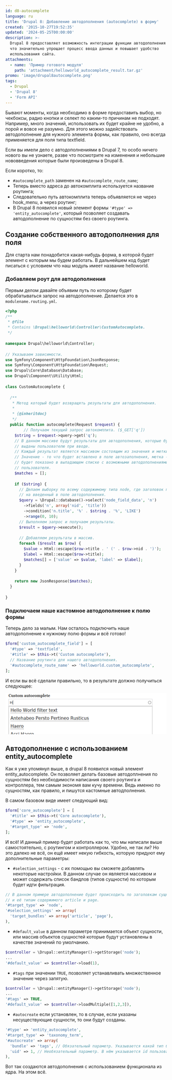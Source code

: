 ```yaml
---
id: d8-autocomplete
language: ru
title: 'Drupal 8: Добавление автодополнения (autocomplete) в форму'
created: '2015-10-27T19:52:35'
updated: '2024-05-25T00:00:00'
description: >-
  Drupal 8 предоставляет возможность интеграции функции автодополнения в формы,
  что значительно упрощает процесс ввода данных и повышает удобство
  использования сайта.
attachments:
  - name: 'Пример готового модуля'
    path: 'attachment/helloworld_autocomplete_result.tar.gz'
promo: 'image/drupal8autocomplete.png'
tags:
  - Drupal
  - 'Drupal 8'
  - 'Form API'
---
```


Бывают моменты, когда необходимо в форме предоставить выбор, но чекбоксы, радио
кнопки и селект по каким-то причинам не подходят. Например, много значений,
использовать их будет крайне не удобно, а порой и вовсе не разумно. Для этого
можно задействовать автодополнение для нужного элемента формы, как правило, оно
всегда применяется для поля типа textfield.

Если вы имели дело с автодополнениями в Drupal 7, то особо ничего нового вы не
узнаете, разве что посмотрите на изменения и небольшие нововведения которые были
произведены в Drupal 8.

Если коротко, то:

- `#autocomplete_path` заменен на `#autocomplete_route_name`;
- Теперь вместо адреса до автокомплита используется название роутинга;
- Следовательно путь автокомплита теперь объявляется не через hook_menu, а через
  роутинг;
- В Drupal 8 появился новый элемент формы `'#type' => 'entity_autocomplete'`,
  который позволяет создавать автодополнение по сущностям без своего роутинга.

## Создание собственного автодополнения для поля

Для старта нам понадобится какая-нибудь форма, в которой будет элемент с которым
мы будем работать. В дальнейшем код будет писаться с условием что наш модуль
имеет название helloworld.

### Добавляем роут для автодополнения

Первым делом давайте объявим путь по которому будет обрабатываться запрос на
автодополнение. Делается это в `modulename.routing.yml`.

```php {"header":"/src/Controller/CustomAutocomplete.php"}
<?php
/**
 * @file
 * Contains \Drupal\helloworld\Controller\CustomAutocomplete.
 */

namespace Drupal\helloworld\Controller;

// Указываем зависимости.
use Symfony\Component\HttpFoundation\JsonResponse;
use Symfony\Component\HttpFoundation\Request;
use Drupal\Core\Database\Database;
use Drupal\Component\Utility\Html;

class CustomAutocomplete {

  /**
   * Метод который будет возвращять результаты для автодополнения.
   *
   * {@inheritdoc}
   */
  public function autocomplete(Request $request) {
	    // Получаем текущий запрос автокомплита. ($_GET['q'])
    $string = $request->query->get('q');
    // В данном массиве будут результаты для автодополнения, которые будут
    // выданы пользователю при вводе.
    // Каждый результат является массивом состоящим из значения и метки.
    // Значение - то что будет вставлено в поле автозаполнения, метка - то что
    // будет показано в выпадающем списке с возможными автодополнениями для
    // пользователя.
    $matches = [];

    if ($string) {
      // Делаем выборку по всему содержимому типа node, где заголовок похож
      // на введенный в поле автодополнения.
      $query = \Drupal::database()->select('node_field_data', 'n')
        ->fields('n', array('nid', 'title'))
        ->condition('n.title', '%' . $string . '%', 'LIKE')
        ->range(0, 10);
      // Выполняем запрос и получаем результаты.
      $result = $query->execute();

      // Добавляем результаты в массив.
      foreach ($result as $row) {
        $value = Html::escape($row->title . ' (' . $row->nid . ')');
        $label = Html::escape($row->title);
        $matches[] = ['value' => $value, 'label' => $label];
      }
    }

    return new JsonResponse($matches);
  }

}
```

### Подключаем наше кастомное автодополнение к полю формы

Теперь дело за малым. Нам осталось подключить наше автодополнение к нужному полю
формы и всё готово!

```php
$form['custom_autocomplete_field'] = [
  '#type' => 'textfield',
  '#title' => $this->t('Custom autocomplete'),
  // Название роутинга для нашего автодополнения.
  '#autocomplete_route_name' => 'helloworld.custom_autocomplete',
];
```

И если вы всё сделали правильно, то в результате должно получиться следующее:

![Автодополнение.](image/1.png)

## Автодополнение с использованием entity_autocomplete

Как я уже упомянул выше, в drupal 8 появился новый элемент entity_autocomplete.
Он позволяет делать базовые автодоплнения по сущностям без необходимости
написания своего роутинга и контроллера, тем самым экономя вам кучу времени.
Ведь именно по сущностям, как правило, и пишутся кастомные автодполнения.

В самом базовом виде имеет следующий вид:

```php
$form['core_autocomplete'] = [
  '#title' => $this->t('Core autocomplete'),
  '#type' => 'entity_autocomplete',
  '#target_type' => 'node',
];
```

И всё! И данный пример будет работать как то, что мы написали выше
самостоятельно, с роутингом и контроллером. Удобно, не так ли? Но это далеко не
всё, он ещё имеет некую гибкость, которую придуют ему дополнительные параметры:

- `#selection_settings` - с их помощью вы сможете добавлять некоторые настройки.
  В данном случае он является массивом и может содержать список бандлов (типов
  сущности) по которым будет идти фильтрация.

```php
// В данном примере автодополнение будет происходить по заголовкам сущности типа node
// и её типам содержимого article и page.
'#target_type' => 'node',
'#selection_settings' => array(
  'target_bundles' => array('article', 'page'),
),
```

- `#default_value`  в данном параметре принимается объект сущности, или массив
  объектов сущностей которые будут установлены в качестве значений по умолчанию.

```php
$controller = \Drupal::entityManager()->getStorage('node');
...
'#default_value' => $controller->load(1),
```

- `#tags` при значении `TRUE`, позволяет устанавливать множественное значение
  через запятую.

```php
$controller = \Drupal::entityManager()->getStorage('node');
...
'#tags' => TRUE,
'#default_value' => $controller->loadMultiple([1,2,3]),
```

- `#autocreate` если установлен, то в случае, если указаны несуществующие
  сущности, то они будут созданы.

```php
'#type' => 'entity_autocomplete',
'#target_type' => 'taxonomy_term',
'#autocreate' => array(
  'bundle' => 'tags', // Обязательный параметр. Указывается какой тип будет создаваться.
  'uid' => 1, // Необязательный параметр. В нём указывается id пользователя, который будет числиться автором созданного материала. Если не указано, будет использован id текущего пользователя.
),
```

Вот так создаются автодополнения с использованием функционала из ядра. На этом
всё.
